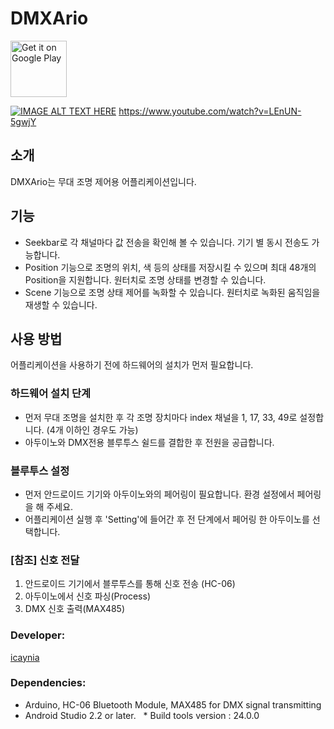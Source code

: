 # DMXArio

<a href='https://play.google.com/store/apps/details?id=com.icaynia.dmxario'><img alt='Get it on Google Play' src='https://play.google.com/intl/en_us/badges/images/generic/en_badge_web_generic.png' height=90px/></a>


[![IMAGE ALT TEXT HERE](http://img.youtube.com/vi/LEnUN-5gwjY/0.jpg)](https://www.youtube.com/watch?v=LEnUN-5gwjY)
https://www.youtube.com/watch?v=LEnUN-5gwjY

## 소개
DMXArio는 무대 조명 제어용 어플리케이션입니다.

## 기능
- Seekbar로 각 채널마다 값 전송을 확인해 볼 수 있습니다. 기기 별 동시 전송도 가능합니다.
- Position 기능으로 조명의 위치, 색 등의 상태를 저장시킬 수 있으며 최대 48개의 Position을 지원합니다. 원터치로 조명 상태를 변경할 수 있습니다.
- Scene 기능으로 조명 상태 제어를 녹화할 수 있습니다. 원터치로 녹화된 움직임을 재생할 수 있습니다.

## 사용 방법
어플리케이션을 사용하기 전에 하드웨어의 설치가 먼저 필요합니다.

### 하드웨어 설치 단계
- 먼저 무대 조명을 설치한 후 각 조명 장치마다 index 채널을 1, 17, 33, 49로 설정합니다. (4개 이하인 경우도 가능)
- 아두이노와 DMX전용 블루투스 쉴드를 결합한 후 전원을 공급합니다.

### 블루투스 설정
- 먼저 안드로이드 기기와 아두이노와의 페어링이 필요합니다. 환경 설정에서 페어링을 해 주세요.
- 어플리케이션 실행 후 'Setting'에 들어간 후 전 단계에서 페어링 한 아두이노를 선택합니다.

### [참조] 신호 전달
1. 안드로이드 기기에서 블루투스를 통해 신호 전송 (HC-06)
2. 아두이노에서 신호 파싱(Process)
3. DMX 신호 출력(MAX485) 



### Developer:
[icaynia](https://github.com/icaynia)

### Dependencies:

   * Arduino, HC-06 Bluetooth Module, MAX485 for DMX signal transmitting
   * Android Studio 2.2 or later.
   * Build tools version : 24.0.0

